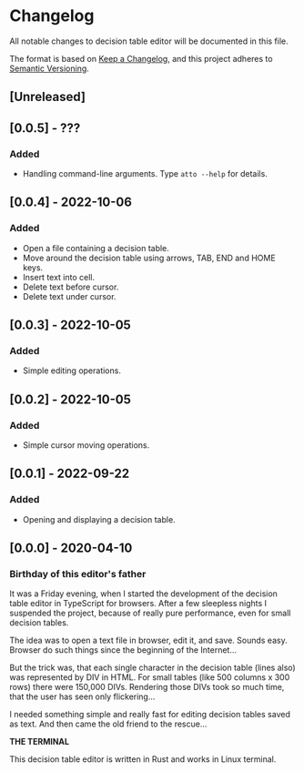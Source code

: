 # Changelog
All notable changes to decision table editor will be documented in this file.

The format is based on [Keep a Changelog](https://keepachangelog.com/en/1.0.0/),
and this project adheres to [Semantic Versioning](https://semver.org/spec/v2.0.0.html).

## [Unreleased]


## [0.0.5] - ???
### Added
- Handling command-line arguments. Type `atto --help` for details.

## [0.0.4] - 2022-10-06
### Added
- Open a file containing a decision table.
- Move around the decision table using arrows, TAB, END and HOME keys.
- Insert text into cell.
- Delete text before cursor.
- Delete text under cursor.

## [0.0.3] - 2022-10-05
### Added
- Simple editing operations.

## [0.0.2] - 2022-10-05
### Added
- Simple cursor moving operations.

## [0.0.1] - 2022-09-22
### Added
- Opening and displaying a decision table.

## [0.0.0] - 2020-04-10
### Birthday of this editor's father

It was a Friday evening, when I started the development of the decision table editor in TypeScript for browsers.
After a few sleepless nights I suspended the project, because of really pure performance, even for small decision tables.

The idea was to open a text file in browser, edit it, and save. Sounds easy. Browser do such things since the beginning of the Internet... 

But the trick was, that each single character in the decision table (lines also) was represented by DIV in HTML.
For small tables (like 500 columns x 300 rows) there were 150,000 DIVs. Rendering those DIVs took so much time,
that the user has seen only flickering...

I needed something simple and really fast for editing decision tables saved as text. And then came the old friend to the rescue...

**THE TERMINAL**

This decision table editor is written in Rust and works in Linux terminal.
    
